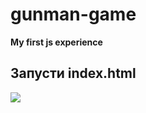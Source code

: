 # gunman-game
**My first js experience**

## Запусти index.html
![](https://zippy.gfycat.com/SlimAccomplishedGnu.gif)

